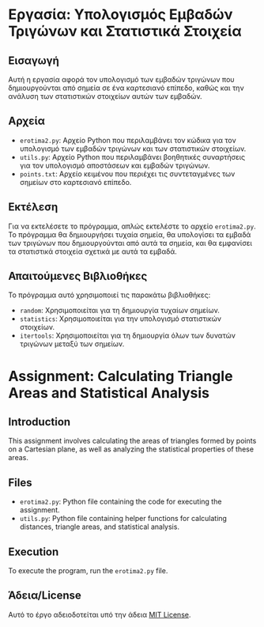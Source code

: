 # Εργασία: Υπολογισμός Εμβαδών Τριγώνων και Στατιστικά Στοιχεία

## Εισαγωγή
Αυτή η εργασία αφορά τον υπολογισμό των εμβαδών τριγώνων που δημιουργούνται από σημεία σε ένα καρτεσιανό επίπεδο, καθώς και την ανάλυση των στατιστικών στοιχείων αυτών των εμβαδών.

## Αρχεία
- `erotima2.py`: Αρχείο Python που περιλαμβάνει τον κώδικα για τον υπολογισμό των εμβαδών τριγώνων και των στατιστικών στοιχείων.
- `utils.py`: Αρχείο Python που περιλαμβάνει βοηθητικές συναρτήσεις για τον υπολογισμό αποστάσεων και εμβαδών τριγώνων.
- `points.txt`: Αρχείο κειμένου που περιέχει τις συντεταγμένες των σημείων στο καρτεσιανό επίπεδο.

## Εκτέλεση
Για να εκτελέσετε το πρόγραμμα, απλώς εκτελέστε το αρχείο `erotima2.py`. Το πρόγραμμα θα δημιουργήσει τυχαία σημεία, θα υπολογίσει τα εμβαδά των τριγώνων που δημιουργούνται από αυτά τα σημεία, και θα εμφανίσει τα στατιστικά στοιχεία σχετικά με αυτά τα εμβαδά.

## Απαιτούμενες Βιβλιοθήκες
Το πρόγραμμα αυτό χρησιμοποιεί τις παρακάτω βιβλιοθήκες:
- `random`: Χρησιμοποιείται για τη δημιουργία τυχαίων σημείων.
- `statistics`: Χρησιμοποιείται για την υπολογισμό στατιστικών στοιχείων.
- `itertools`: Χρησιμοποιείται για τη δημιουργία όλων των δυνατών τριγώνων μεταξύ των σημείων.

# Assignment: Calculating Triangle Areas and Statistical Analysis

## Introduction
This assignment involves calculating the areas of triangles formed by points on a Cartesian plane, as well as analyzing the statistical properties of these areas.

## Files
- `erotima2.py`: Python file containing the code for executing the assignment.
- `utils.py`: Python file containing helper functions for calculating distances, triangle areas, and statistical analysis.

## Execution
To execute the program, run the `erotima2.py` file.

## Άδεια/License
Αυτό το έργο αδειοδοτείται υπό την άδεια [MIT License](https://opensource.org/licenses/MIT).
